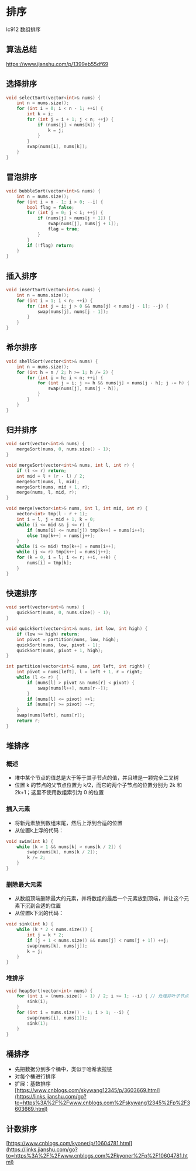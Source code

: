 # 排序

lc912 数组排序

## 算法总结

https://www.jianshu.com/p/1399eb55df69

## 选择排序

```cpp
void selectSort(vector<int>& nums) {
    int n = nums.size();
    for (int i = 0; i < n - 1; ++i) {
        int k = i;
        for (int j = i + 1; j < n; ++j) {
            if (nums[j] < nums[k]) {
                k = j;
            }
        }
        swap(nums[i], nums[k]);
    }
}
```

## 冒泡排序

```cpp
void bubbleSort(vector<int>& nums) {
    int n = nums.size();
    for (int i = n - 1; i > 0; --i) {
        bool flag = false;
        for (int j = 0; j < i; ++j) {
            if (nums[j] > nums[j + 1]) {
                swap(nums[j], nums[j + 1]);
                flag = true;
            }
        }
        if (!flag) return;
    }
}
```

## 插入排序

```cpp
void insertSort(vector<int>& nums) {
    int n = nums.size();
    for (int i = 1; i < n; ++i) {
        for (int j = i; j > 0 && nums[j] < nums[j - 1]; --j) {
            swap(nums[j], nums[j - 1]);
        }
    }
}
```

## 希尔排序

```cpp
void shellSort(vector<int>& nums) {
    int n = nums.size();
    for (int h = n / 2; h >= 1; h /= 2) {
        for (int i = h; i < n; ++i) {
            for (int j = i; j >= h && nums[j] < nums[j - h]; j -= h) {
                swap(nums[j], nums[j - h]);
            }
        }
    }
}
```

## 归并排序

```cpp
void sort(vector<int>& nums) {
    mergeSort(nums, 0, nums.size() - 1);
}

void mergeSort(vector<int>& nums, int l, int r) {
    if (l <= r) return;
    int mid = l + (r - l) / 2;
    mergeSort(nums, l, mid);
    mergeSort(nums, mid + 1, r);
    merge(nums, l, mid, r);
}

void merge(vector<int>& nums, int l, int mid, int r) {
    vector<int> tmp(l - r + 1);
    int i = l, j = mid + 1, k = 0;
    while (i <= mid && j <= r) {
        if (nums[i] <= nums[j]) tmp[k++] = nums[i++];
        else tmp[k++] = nums[j++];
    }
    while (i <= mid) tmp[k++] = nums[i++];
    while (j <= r) tmp[k++] = nums[j++];
    for (k = 0, i = l; i <= r; ++i, ++k) {
        nums[i] = tmp[k];
    }
}
```

## 快速排序

```cpp
void sort(vector<int>& nums) {
    quickSort(nums, 0, nums.size() - 1);
}

void quickSort(vector<int>& nums, int low, int high) {
    if (low >= high) return;
    int pivot = partition(nums, low, high);
    quickSort(nums, low, pivot - 1);
    quickSort(nums, pivot + 1, high);
}

int partition(vector<int>& nums, int left, int right) {
    int pivot = nums[left], l = left + 1, r = right;
    while (l <= r) {
        if (nums[l] > pivot && nums[r] < pivot) {
            swap(nums[l++], nums[r--]);
        }
        if (nums[l] <= pivot) ++l;
        if (nums[r] >= pivot) --r;
    }
    swap(nums[left], nums[r]);
    return r;
}
```

## 堆排序

### 概述

- 堆中某个节点的值总是大于等于其子节点的值，并且堆是一颗完全二叉树
- 位置 k 的节点的父节点位置为 k/2，而它的两个子节点的位置分别为 2k 和 2k+1；这里不使用数组索引为 0 的位置

### 插入元素

- 将新元素放到数组末尾，然后上浮到合适的位置
- 从位置k上浮的代码：

```cpp
void swim(int k) {
    while (k > 1 && nums[k] > nums[k / 2]) {
        swap(nums[k], nums[k / 2]);
        k /= 2;
    }
}
```

### 删除最大元素

- 从数组顶端删除最大的元素，并将数组的最后一个元素放到顶端，并让这个元素下沉到合适的位置
- 从位置k下沉的代码：

```cpp
void sink(int k) {
    while (k * 2 < nums.size()) {
        int j = k * 2;
        if (j + 1 < nums.size() && nums[j] < nums[j + 1]) ++j;
        swap(nums[k], nums[j]);
        k = j;
    }
}
```

### 堆排序

```cpp
void heapSort(vector<int> nums) {
    for (int i = (nums.size() - 1) / 2; i >= 1; --i) { // 处理非叶子节点
        sink(i);
    }
    for (int i = nums.size() - 1; i > 1; --i) {
        swap(nums[i], nums[1]);
        sink(1);
    }
}
```

## 桶排序

- 先把数据分到多个桶中，类似于哈希表拉链
- 对每个桶进行排序
- 扩展：基数排序 [https://www.cnblogs.com/skywang12345/p/3603669.html](https://links.jianshu.com/go?to=https%3A%2F%2Fwww.cnblogs.com%2Fskywang12345%2Fp%2F3603669.html)

## 计数排序

[https://www.cnblogs.com/kyoner/p/10604781.html](https://links.jianshu.com/go?to=https%3A%2F%2Fwww.cnblogs.com%2Fkyoner%2Fp%2F10604781.html)